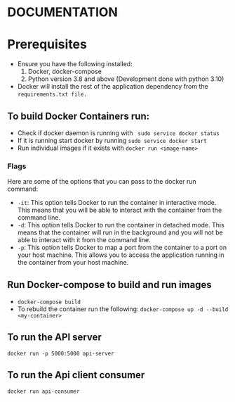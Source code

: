 # DOCUMENTATION 

# Prerequisites
- Ensure you have the following installed:
    1. Docker, docker-compose
    2. Python version 3.8  and above (Development done with python 3.10)
- Docker will install the rest of the application dependency from the `requirements.txt file.`

## To build Docker Containers run:
- Check if docker daemon is running with ` sudo service docker status`
- If it is running start docker by running  `sudo service docker start`
- Run individual images if it exists with `docker run <image-name>`

### Flags
Here are some of the options that you can pass to the docker run command:

* `-it`: This option tells Docker to run the container in interactive mode. This means that you will be able to interact with the container from the command line.
* `-d`: This option tells Docker to run the container in detached mode. This means that the container will run in the background and you will not be able to interact with it from the command line.
* `-p`: This option tells Docker to map a port from the container to a port on your host machine. This allows you to access the application running in the container from your host machine.
## Run Docker-compose to build and run images
- `docker-compose build`
- To rebuild the container run the following: `docker-compose up -d --build <my-container>`

## To run the API server
`docker run -p 5000:5000 api-server`

## To run the Api client consumer
`docker run api-consumer`

